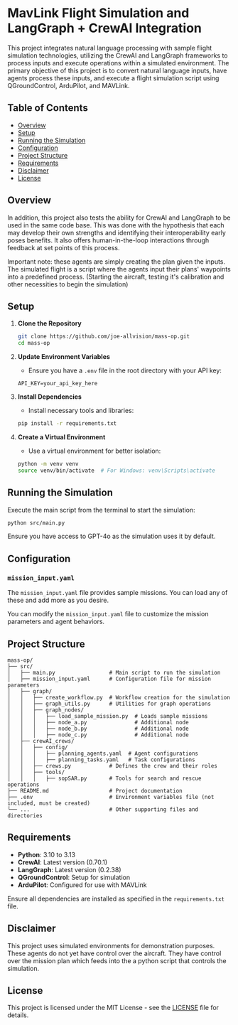 # MavLink Flight Simulation and LangGraph + CrewAI Integration

This project integrates natural language processing with sample flight simulation technologies, utilizing the CrewAI and LangGraph frameworks to process inputs and execute operations within a simulated environment. The primary objective of this project is to convert natural language inputs, have agents process these inputs, and execute a flight simulation script using QGroundControl, ArduPilot, and MAVLink.

## Table of Contents
- [Overview](#overview)
- [Setup](#setup)
- [Running the Simulation](#running-the-simulation)
- [Configuration](#configuration)
- [Project Structure](#project-structure)
- [Requirements](#requirements)
- [Disclaimer](#disclaimer)
- [License](#license)

## Overview

In addition, this project also tests the ability for CrewAI and LangGraph to be used in the same code base. This was done with the hypothesis that each may develop their own strengths and identifying their interoperability early poses benefits. It also offers human-in-the-loop interactions through feedback at set points of this process.

Important note: these agents are simply creating the plan given the inputs. The simulated flight is a script where the agents input their plans' waypoints into a predefined process. (Starting the aircraft, testing it's calibration and other necessities to begin the simulation)

## Setup

1. **Clone the Repository**
   ```bash
   git clone https://github.com/joe-allvision/mass-op.git
   cd mass-op
   ```

2. **Update Environment Variables**
   - Ensure you have a `.env` file in the root directory with your API key:
   ```
   API_KEY=your_api_key_here
   ```

3. **Install Dependencies**
   - Install necessary tools and libraries:
   ```bash
   pip install -r requirements.txt
   ```

4. **Create a Virtual Environment**
   - Use a virtual environment for better isolation:
   ```bash
   python -m venv venv
   source venv/bin/activate  # For Windows: venv\Scripts\activate
   ```

## Running the Simulation

Execute the main script from the terminal to start the simulation:

```bash
python src/main.py
```

Ensure you have access to GPT-4o as the simulation uses it by default.

## Configuration

### `mission_input.yaml`

The `mission_input.yaml` file provides sample missions. You can load any of these and add more as you desire.

You can modify the `mission_input.yaml` file to customize the mission parameters and agent behaviors.

## Project Structure

```
mass-op/
├── src/
│   ├── main.py                 # Main script to run the simulation
│   ├── mission_input.yaml      # Configuration file for mission parameters
│   ├── graph/
│   │   ├── create_workflow.py  # Workflow creation for the simulation
│   │   ├── graph_utils.py      # Utilities for graph operations
│   │   ├── graph_nodes/
│   │   │   ├── load_sample_mission.py  # Loads sample missions
│   │   │   ├── node_a.py               # Additional node
│   │   │   ├── node_b.py               # Additional node
│   │   │   ├── node_c.py               # Additional node
│   ├── crewAI_crews/
│   │   ├── config/
│   │   │   ├── planning_agents.yaml  # Agent configurations
│   │   │   ├── planning_tasks.yaml   # Task configurations
│   │   ├── crews.py            # Defines the crew and their roles
│   │   ├── tools/
│   │   │   ├── sopSAR.py       # Tools for search and rescue operations
├── README.md                   # Project documentation
├── .env                        # Environment variables file (not included, must be created)
└── ...                         # Other supporting files and directories
```

## Requirements

- **Python**: 3.10 to 3.13
- **CrewAI**: Latest version (0.70.1)
- **LangGraph**: Latest version (0.2.38)
- **QGroundControl**: Setup for simulation
- **ArduPilot**: Configured for use with MAVLink

Ensure all dependencies are installed as specified in the `requirements.txt` file.

## Disclaimer

This project uses simulated environments for demonstration purposes. These agents do not yet have control over the aircraft. They have control over the mission plan which feeds into the a python script that controls the simulation.


## License

This project is licensed under the MIT License - see the [LICENSE](LICENSE) file for details.
